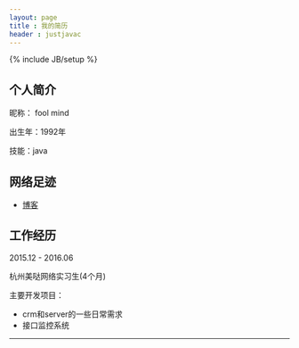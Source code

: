 ```yaml
---
layout: page
title : 我的简历
header : justjavac
---
```

{% include JB/setup %}

## 个人简介

昵称： fool mind

<!-- 网络ID：[justjavac](https://www.google.com/#q=justjavac) -->

出生年：1992年

技能：java

<!-- 天津 GDG（谷歌开发者社区）特约讲师，稀土掘金联合编辑，D-Day 嘉宾讲师。曾翻译《JavaScript Quirks》，正在出版《[代码之谜](http://justjavac.com/codepuzzle.html)》。

JSON API 中文规范维护者，Flaurm 中文社区创始人。

平时混迹于 GitHub，参与众多开源项目，Star 数位列全球前 100 名（数据来源：<https://github-ranking.com/users>）。

更多关于我的介绍可以查看 [SegmentFault 访谈：我的编程之路](http://justjavac.com/ --><!-- other/2016/03/07/the-way-of-programming.html)。 -->

<!-- ![justjavac](/assets/images/xitu-juejin.jpg) -->

## 网络足迹

- [博客](http://jinhaojie.cn)

<!-- - [GitHub](https://github.com/justjavac)

- [知乎](https://www.zhihu.com/people/justjavac.com)

- [SegmentFault](https://segmentfault.com/u/justjavac) -->

## 工作经历

2015.12 - 2016.06

杭州美哒网络实习生(4个月)

主要开发项目：

- crm和server的一些日常需求
- 接口监控系统

---------------

<!-- 2014.01 - 2015.5

天津麦朝科技有限公司 

项目：

- 天津本地生活服务社区“金为网”（PHP、nodejs）

----------------

2015.6 - 2015年底

天津维基科技有限公司（技术合伙人）

项目：

- 超级菜单（微信公众平台、PHP、nodejs）
- 透视眼-人员信贷信息筛查系统（PHP）
- 实名盾（Hybrid App）

------------------

2016年至今

天津千行时线科技有限公司（框架工程师）

- APP 接口开发（PHP） -->
